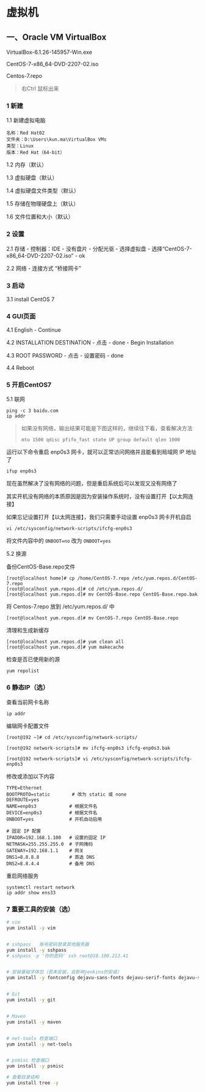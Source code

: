 # 虚拟机

## 一、Oracle VM VirtualBox

VirtualBox-6.1.26-145957-Win.exe

CentOS-7-x86_64-DVD-2207-02.iso

Centos-7.repo

> 右Ctrl 鼠标出来

### 1 新建

1.1 新建虚拟电脑

```
名称：Red Hat02
文件夹：D:\Users\kun.ma\VirtualBox VMs
类型：Linux
版本：Red Hat（64-bit）
```

1.2 内存（默认）

1.3 虚拟硬盘（默认）

1.4 虚拟硬盘文件类型（默认）

1.5 存储在物理硬盘上（默认）

1.6 文件位置和大小（默认）

### 2 设置

2.1 存储 - 控制器：IDE - 没有盘片 - 分配光驱 - 选择虚拟盘 - 选择“CentOS-7-x86_64-DVD-2207-02.iso” - ok

2.2 网络 - 连接方式 “桥接网卡”

### 3 启动

3.1 install CentOS 7

### 4 GUI页面

4.1 English - Continue

4.2 INSTALLATION DESTINATION - 点击 - done - Begin Installation

4.3 ROOT PASSWORD - 点击 - 设置密码 - done

4.4 Reboot

### 5 开启CentOS7

5.1 联网

```
ping -c 3 baidu.com
ip addr
```

> 如果没有网络，输出结果可能是下图这样的，继续往下看，查看解决方法
>
> ```
> mtu 1500 qdisc pfifo_fast state UP group default qlen 1000
> ```

运行以下命令重启 enp0s3 网卡，就可以正常访问网络并且能看到局域网 IP 地址了

```
ifup enp0s3
```

现在虽然解决了没有网络的问题，但是重启系统后可以发现又没有网络了

其实开机没有网络的本质原因是因为安装操作系统时，没有设置打开【以太网连接】

如果忘记设置打开【以太网连接】，我们只需要手动设置 enp0s3 网卡开机自启

```
vi /etc/sysconfig/network-scripts/ifcfg-enp0s3
```

将文件内容中的 `ONBOOT=no` 改为 `ONBOOT=yes`

5.2 换源

备份CentOS-Base.repo文件

```
[root@localhost home]# cp /home/CentOS-7.repo /etc/yum.repos.d/CentOS-7.repo
[root@localhost yum.repos.d]# cd /etc/yum.repos.d/
[root@localhost yum.repos.d]# mv CentOS-Base.repo CentOS-Base.repo.bak
```

将 Centos-7.repo 放到 /etc/yum.repos.d/ 中

```
[root@localhost yum.repos.d]# mv CentOS-7.repo CentOS-Base.repo
```

清理和生成新缓存

```
[root@localhost yum.repos.d]# yum clean all 
[root@localhost yum.repos.d]# yum makecache 
```

检查是否已使用新的源

```
yum repolist
```



### 6 静态IP（选）

查看当前网卡名称

```
ip addr
```

编辑网卡配置文件

```
[root@192 ~]# cd /etc/sysconfig/network-scripts/

[root@192 network-scripts]# mv ifcfg-enp0s3 ifcfg-enp0s3.bak

[root@192 network-scripts]# vi /etc/sysconfig/network-scripts/ifcfg-enp0s3
```

修改或添加以下内容

```
TYPE=Ethernet
BOOTPROTO=static        # 改为 static 或 none
DEFROUTE=yes
NAME=enp0s3			   # 根据文件名
DEVICE=enp0s3		   # 根据文件名
ONBOOT=yes             # 开机自动启用

# 固定 IP 配置
IPADDR=192.168.1.100   # 设置的固定 IP
NETMASK=255.255.255.0  # 子网掩码
GATEWAY=192.168.1.1    # 网关
DNS1=8.8.8.8           # 首选 DNS
DNS2=8.8.4.4           # 备用 DNS
```

重启网络服务

```
systemctl restart network
ip addr show ens33
```

### 7 重要工具的安装（选）

```bash
# vim
yum install -y vim


# sshpass	账号密码登录其他服务器
yum install -y sshpass
# sshpass -p '你的密码' ssh root@10.100.213.41


# 安装基础字体包（若未安装，会影响jenkins的安装）
yum install -y fontconfig dejavu-sans-fonts dejavu-serif-fonts dejavu-sans-mono-fonts


# Git
yum install -y git


# Maven
yum install -y maven


# net-tools 检查端口
yum install -y net-tools


# psmisc 检查端口
yum install -y psmisc

# 查看目录结构
yum install tree -y 
```

